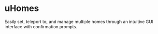 # uHomes
Easily set, teleport to, and manage multiple homes through an intuitive GUI interface with confirmation prompts.

